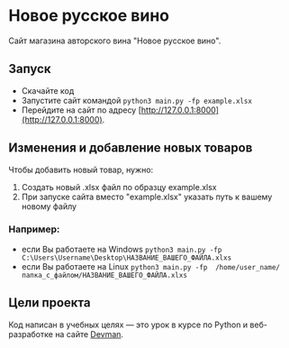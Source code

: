 # Новое русское вино

Сайт магазина авторского вина "Новое русское вино".

## Запуск

- Скачайте код
- Запустите сайт командой `python3 main.py -fp example.xlsx`
- Перейдите на сайт по адресу [http://127.0.0.1:8000](http://127.0.0.1:8000).

## Изменения и добавление новых товаров
Чтобы добавить новый товар, нужно:
1. Создать новый .xlsx файл по образцу example.xlsx
1. При запуске сайта вместо "example.xlsx" указать путь к вашему новому файлу
### Например: 
- если Вы работаете на Windows `python3 main.py -fp  C:\Users\Username\Desktop\НАЗВАНИЕ_ВАШЕГО_ФАЙЛА.xlxs`
- если Вы работаете на Linux `python3 main.py -fp  /home/user_name/папка_с_файлом/НАЗВАНИЕ_ВАШЕГО_ФАЙЛА.xlxs`	


## Цели проекта

Код написан в учебных целях — это урок в курсе по Python и веб-разработке на сайте [Devman](https://dvmn.org).
